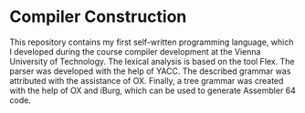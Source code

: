# Compiler Construction

This repository contains my first self-written programming language, which I developed during the course compiler development at the Vienna University of Technology. The lexical analysis is based on the tool Flex. The parser was developed with the help of YACC. The described grammar was attributed with the assistance of OX. Finally, a tree grammar was created with the help of OX and iBurg, which can be used to generate Assembler 64 code.

